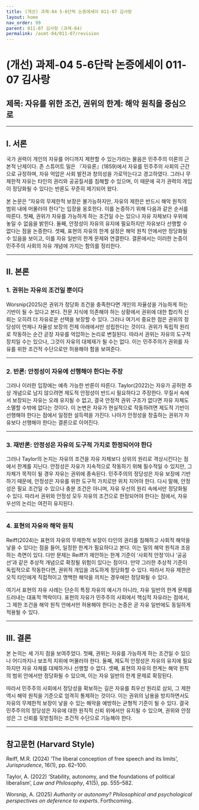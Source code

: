 ```yaml
---
title: (개선) 과제-04 5-6단락 논증에세이 011-07 김사랑
layout: home
nav_order: 99
parent: 011-07 김사랑 (과제-04)
permalink: /asmt-04/011-07/revision
---
```


# (개선) 과제-04 5-6단락 논증에세이 011-07 김사랑 

## 제목: 자유를 위한 조건, 권위의 한계: 해악 원칙을 중심으로
---

## I. 서론

국가 권력이 개인의 자유를 어디까지 제한할 수 있는가라는 물음은 민주주의 이론의 근본적 난제이다. 존 스튜어트 밀은 『자유론』(1859)에서 자유를 민주주의 사회의 근간으로 규정하며, 자유 억압은 사회 발전과 창의성을 가로막는다고 경고하였다. 그러나 무제한적 자유는 타인의 권리와 공공질서를 침해할 수 있으며, 이 때문에 국가 권력의 개입이 정당화될 수 있다는 반론도 꾸준히 제기되어 왔다.

본 논문은 “자유의 무제한적 보장은 불가능하지만, 자유의 제한은 반드시 해악 원칙의 범위 내에 머물러야 한다”는 입장을 옹호한다. 이를 논증하기 위해 다음과 같은 순서를 따른다. 첫째, 권위가 자유를 가능하게 하는 조건일 수는 있으나 자유 자체보다 우위에 놓일 수 없음을 밝힌다. 둘째, 안정성이 자유의 유지에 필요하지만 자유보다 선행할 수 없다는 점을 논증한다. 셋째, 표현의 자유의 한계 설정은 해악 원칙 안에서만 정당화될 수 있음을 보이고, 이를 자유 일반의 한계 문제와 연결한다. 결론에서는 이러한 논증이 민주주의 사회의 자유 개념에 가지는 함의를 정리한다.

---

## II. 본론

### 1. 권위는 자유의 조건일 뿐이다

Worsnip(2025)은 권위가 정당화 조건을 충족한다면 개인의 자율성을 가능하게 하는 기반이 될 수 있다고 본다. 전문 지식에 의존해야 하는 상황에서 권위에 대한 합리적 신뢰는 오히려 더 자유로운 선택을 보장할 수 있다. 그러나 여기서 중요한 점은 권위의 정당성이 언제나 자율성 보장의 전제 아래에서만 성립한다는 것이다. 권위가 독립적 원리로 작동하는 순간 곧장 자유를 억압하는 논리로 변질된다. 따라서 권위는 자유의 도구적 장치일 수는 있으나, 그것이 자유의 대체재가 될 수는 없다. 이는 민주주의가 권위를 자유를 위한 조건적 수단으로만 허용해야 함을 보여준다.

---

### 2. 반론: 안정성이 자유에 선행해야 한다는 주장

그러나 이러한 입장에는 예측 가능한 반론이 따른다. Taylor(2022)는 자유가 공허한 추상 개념으로 남지 않으려면 제도적 안정성이 반드시 필요하다고 주장한다. 무질서 속에서 보장되는 자유는 오래 유지될 수 없고, 결국 안정적 권위 구조가 없다면 자유 자체도 소멸할 수밖에 없다는 것이다. 이 논변은 자유가 현실적으로 작동하려면 제도적 기반이 선행해야 한다는 점에서 일정한 설득력을 가진다. 나아가 안정성을 창출하는 권위가 자유보다 선행해야 한다는 결론으로 이어진다.

---

### 3. 재반론: 안정성은 자유의 도구적 가치로 한정되어야 한다

그러나 Taylor의 논지는 자유의 조건을 자유 자체보다 상위의 원리로 격상시킨다는 점에서 한계를 지닌다. 안정성은 자유가 지속적으로 작동하기 위해 필수적일 수 있지만, 그 자체가 목적이 될 경우 자유는 권위에 종속된다. 민주주의의 정당성은 자유 보장에 기반하기 때문에, 안정성은 자유를 위한 도구적 가치로만 위치 지어야 한다. 다시 말해, 안정성은 필요 조건일 수 있으나 충분 조건은 아니며, 자유 우선의 원리 속에서만 정당화될 수 있다. 따라서 권위와 안정성 모두 자유의 조건으로 한정되어야 한다는 점에서, 자유 우선의 논리는 여전히 유지된다.

---

### 4. 표현의 자유와 해악 원칙

Reiff(2024)는 표현의 자유의 무제한적 보장이 타인의 권리를 침해하고 사회적 해악을 낳을 수 있다는 점을 들어, 일정한 한계가 필요하다고 본다. 이는 밀의 해악 원칙과 조응하는 측면이 있다. 다만 문제는 Reiff가 제안하는 한계 기준이 ‘사회적 안정’이나 ‘공공선’과 같은 추상적 개념으로 확장될 위험이 있다는 점이다. 만약 그러한 추상적 기준이 독립적으로 작동한다면, 권위적 개입을 과도하게 정당화할 수 있다. 따라서 자유 제한은 오직 타인에게 직접적이고 명백한 해악을 끼치는 경우에만 정당화될 수 있다. 

여기서 표현의 자유 사례는 단순히 특정 자유의 예시가 아니라, 자유 일반의 한계 문제를 드러내는 대표적 맥락이다. 표현의 자유가 민주주의 사회에서 핵심적 자유라는 점에서, 그 제한 조건을 해악 원칙 안에서만 허용해야 한다는 논증은 곧 자유 일반에도 동일하게 적용될 수 있다.

---

## III. 결론 

본 논의는 세 가지 점을 보여주었다. 첫째, 권위는 자유를 가능하게 하는 조건일 수 있으나 어디까지나 보조적 지위에 머물러야 한다. 둘째, 제도적 안정성은 자유의 유지에 필요하지만 자유 자체를 대체하거나 선행할 수 없다. 셋째, 표현의 자유의 한계는 해악 원칙의 범위 안에서만 정당화될 수 있으며, 이는 자유 일반의 한계 문제로 확장된다.  

따라서 민주주의 사회에서 정당성을 확보하는 길은 자유를 최우선 원리로 삼되, 그 제한 역시 해악 원칙을 기준으로 엄격히 통제하는 것이다. 이는 권위의 남용을 방지하면서도 자유의 무제한적 보장이 낳을 수 있는 해악을 예방하는 균형적 기준이 될 수 있다. 결국 민주주의의 정당성은 자유에 대한 원칙적 신뢰 위에서만 유지될 수 있으며, 권위와 안정성은 그 신뢰를 뒷받침하는 조건적 수단으로 기능해야 한다.

---

## 참고문헌 (Harvard Style)

Reiff, M.R. (2024) ‘The liberal conception of free speech and its limits’, *Jurisprudence*, 16(1), pp. 62–100.  

Taylor, A. (2022) ‘Stability, autonomy, and the foundations of political liberalism’, *Law and Philosophy*, 41(5), pp. 555–582.  

Worsnip, A. (2025) *Authority or autonomy? Philosophical and psychological perspectives on deference to experts*. Forthcoming.  
